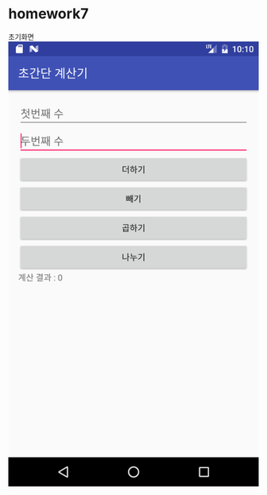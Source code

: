 # homework7

초기화면<br><img src='https://github.com/fbwkzl333/homework7/blob/master/Calculator/app/src/main/res/image/Screenshot_1479291014.png'><br>
